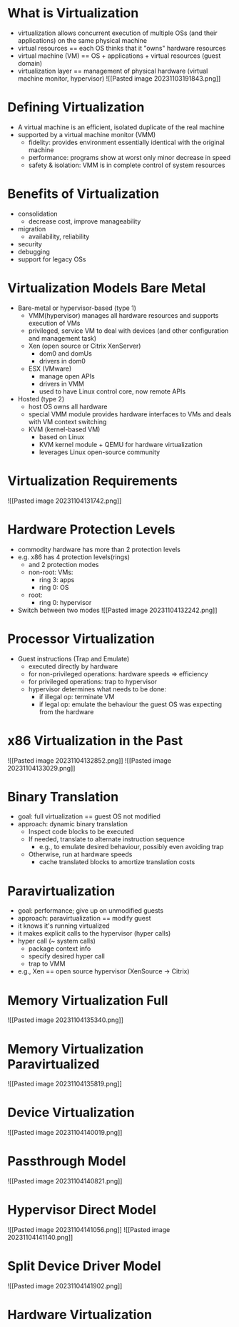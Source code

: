 # What is Virtualization
- virtualization allows concurrent execution of multiple OSs (and their applications) on the same physical machine
- virtual resources == each OS thinks that it "owns" hardware resources
- virtual machine (VM) == OS + applications + virtual resources (guest domain)
- virtualization layer == management of physical hardware (virtual machine monitor, hypervisor)
![[Pasted image 20231103191843.png]]
# Defining Virtualization
- A virtual machine is an efficient, isolated duplicate of the real machine
- supported by a virtual machine monitor (VMM)
	- fidelity: provides environment essentially identical with the original machine
	- performance: programs show at worst only minor decrease in speed
	- safety & isolation: VMM is in complete control of system resources
# Benefits of Virtualization
- consolidation
	- decrease cost, improve manageability
- migration
	- availability, reliability
- security
- debugging
- support for legacy OSs
# Virtualization Models Bare Metal
- Bare-metal or hypervisor-based (type 1)
	- VMM(hypervisor) manages all hardware resources and supports execution of VMs
	- privileged, service VM to deal with devices (and other configuration and management task)
	- Xen (open source or Citrix XenServer)
		- dom0 and domUs
		- drivers in dom0
	- ESX (VMware)
		- manage open APIs
		- drivers in VMM
		- used to have Linux control core, now remote APIs
- Hosted (type 2)
	- host OS owns all hardware
	- special VMM module provides hardware interfaces to VMs and deals with VM context switching
	- KVM (kernel-based VM)
		- based on Linux
		- KVM kernel module + QEMU for hardware virtualization 
		- leverages Linux open-source community
# Virtualization Requirements
![[Pasted image 20231104131742.png]]
# Hardware Protection Levels
- commodity hardware has more than 2 protection levels
- e.g. x86 has 4 protection levels(rings)
	- and 2 protection modes
	- non-root: VMs:
		- ring 3: apps
		- ring 0: OS
	- root:
		- ring 0: hypervisor
- Switch between two modes
![[Pasted image 20231104132242.png]]
# Processor Virtualization
- Guest instructions (Trap and Emulate)
	- executed directly by hardware
	- for non-privileged operations: hardware speeds => efficiency
	- for privileged operations: trap to hypervisor
	- hypervisor determines what needs to be done:
		- if illegal op: terminate VM
		- if legal op: emulate the behaviour the guest OS was expecting from the hardware
# x86 Virtualization in the Past
![[Pasted image 20231104132852.png]]
![[Pasted image 20231104133029.png]]
# Binary Translation
- goal: full virtualization == guest OS not modified
- approach: dynamic binary translation
	- Inspect code blocks to be executed
	- If needed, translate to alternate instruction sequence
		- e.g., to emulate desired behaviour, possibly even avoiding trap
	- Otherwise, run at hardware speeds
		- cache translated blocks to amortize translation costs
# Paravirtualization
- goal: performance; give up on unmodified guests
- approach: paravirtualization == modify guest
- it knows it's running virtualized
- it makes explicit calls to the hypervisor (hyper calls)
- hyper call (~ system calls)
	- package context info
	- specify desired hyper call
	- trap to VMM
- e.g., Xen == open source hypervisor (XenSource -> Citrix)
# Memory Virtualization Full
![[Pasted image 20231104135340.png]]
# Memory Virtualization Paravirtualized
![[Pasted image 20231104135819.png]]
# Device Virtualization
![[Pasted image 20231104140019.png]]
# Passthrough Model
![[Pasted image 20231104140821.png]]
# Hypervisor Direct Model
![[Pasted image 20231104141056.png]]
![[Pasted image 20231104141140.png]]
# Split Device Driver Model
![[Pasted image 20231104141902.png]]
# Hardware Virtualization